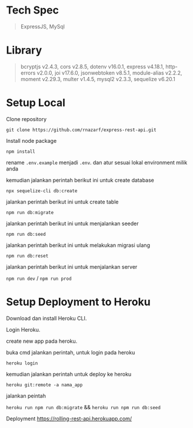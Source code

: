 # Tech Spec

> ExpressJS,
> MySql

# Library

> bcryptjs v2.4.3,
> cors v2.8.5,
> dotenv v16.0.1,
> express v4.18.1,
> http-errors v2.0.0,
> joi v17.6.0,
> jsonwebtoken v8.5.1,
> module-alias v2.2.2,
> moment v2.29.3,
> multer v1.4.5,
> mysql2 v2.3.3,
> sequelize v6.20.1

# Setup Local

Clone repository

`git clone https://github.com/rnazarf/express-rest-api.git`

Install node package

`npm install`

rename `.env.example` menjadi `.env`. dan atur sesuai lokal environment milik anda

kemudian jalankan perintah berikut ini untuk create database

`npx sequelize-cli db:create`

jalankan perintah berikut ini untuk create table

`npm run db:migrate`

jalankan perintah berikut ini untuk menjalankan seeder

`npm run db:seed`

jalankan perintah berikut ini untuk melakukan migrasi ulang

`npm run db:reset`

jalankan perintah berikut ini untuk menjalankan server

`npm run dev` / `npm run prod`

# Setup Deployment to Heroku

Download dan install Heroku CLI.

Login Heroku.

create new app pada heroku.

buka cmd jalankan perintah, untuk login pada heroku

`heroku login`

kemudian jalankan perintah untuk deploy ke heroku

`heroku git:remote -a nama_app`

jalankan peintah

`heroku run npm run db:migrate` && `heroku run npm run db:seed`

Deployment https://rolling-rest-api.herokuapp.com/
